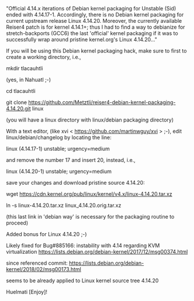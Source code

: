 "Official 4.14.x iterations of Debian kernel packaging for Unstable (Sid) ended with 4.14.17-1.
 Accordingly, there is no Debian kernel packaging for current upstream release Linux 4.14.20.
 Moreover, the currently available Reiser4 patch is for kernel 4.14.1+; thus I had to find a way
 to debianize for stretch-backports (GCC6) the last 'official' kernel packaging if it was to
 successfully wrap around pristine  kernel.org's Linux 4.14.20..."

If you will be using this Debian kernel packaging hack, make sure to first to create a working
 directory, i.e.,
 
mkdir tlacauhtli

(yes, in Nahuatl ;-)

cd tlacauhtli

git clone https://github.com/Metztli/reiser4-debian-kernel-packaging-4.14.20.git linux

(you will have a linux directory with linux/debian packaging directory)

With a text editor, (like xvi < https://github.com/martinwguy/xvi > ;-),
 edit linux/debian/changelog by locating the line:

linux (4.14.17-1) unstable; urgency=medium

and remove the number 17 and insert 20, instead, i.e.,

linux (4.14.20-1) unstable; urgency=medium

save your changes and download pristine source 4.14.20: 

wget https://cdn.kernel.org/pub/linux/kernel/v4.x/linux-4.14.20.tar.xz

ln -s linux-4.14.20.tar.xz linux_4.14.20.orig.tar.xz

(this last link in 'debian way' is necessary for the packaging routine to proceed)


Added bonus for Linux 4.14.20 ;-)

Likely fixed for Bug#885166: instability with 4.14 regarding KVM virtualization
https://lists.debian.org/debian-kernel/2017/12/msg00374.html

since referenced commit:
https://lists.debian.org/debian-kernel/2018/02/msg00173.html

seems to be already applied to Linux kernel source tree 4.14.20


Huelmati [Enjoy]!
